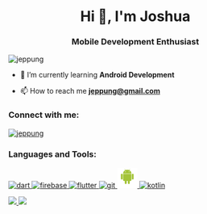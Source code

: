 <h1 align="center">Hi 👋, I'm Joshua</h1>
<h3 align="center">Mobile Development Enthusiast</h3>

<p align="left"> <img src="https://komarev.com/ghpvc/?username=jeppung&label=Profile%20views&color=0e75b6&style=flat" alt="jeppung" /> </p>

- 🌱 I’m currently learning **Android Development**

- 📫 How to reach me **jeppung@gmail.com**

<h3 align="left">Connect with me:</h3>
<p align="left">
<a href="https://linkedin.com/in/jeppung" target="blank"><img align="center" src="https://raw.githubusercontent.com/rahuldkjain/github-profile-readme-generator/master/src/images/icons/Social/linked-in-alt.svg" alt="jeppung" height="30" width="40" /></a>
</p>

<h3 align="left">Languages and Tools:</h3>
<p align="left"> <a href="https://dart.dev" target="_blank" rel="noreferrer"> <img src="https://www.vectorlogo.zone/logos/dartlang/dartlang-icon.svg" alt="dart" width="40" height="40"/> </a> <a href="https://firebase.google.com/" target="_blank" rel="noreferrer"> <img src="https://www.vectorlogo.zone/logos/firebase/firebase-icon.svg" alt="firebase" width="40" height="40"/> </a> <a href="https://flutter.dev" target="_blank" rel="noreferrer"> <img src="https://www.vectorlogo.zone/logos/flutterio/flutterio-icon.svg" alt="flutter" width="40" height="40"/> </a> <a href="https://git-scm.com/" target="_blank" rel="noreferrer"> <img src="https://www.vectorlogo.zone/logos/git-scm/git-scm-icon.svg" alt="git" width="40" height="40"/> <a href="https://developer.android.com" target="_blank" rel="noreferrer"> <img src="https://raw.githubusercontent.com/devicons/devicon/master/icons/android/android-original-wordmark.svg" alt="android" width="40" height="40"/> </a> </a> <a href="https://kotlinlang.org" target="_blank" rel="noreferrer"> <img src="https://www.vectorlogo.zone/logos/kotlinlang/kotlinlang-icon.svg" alt="kotlin" width="40" height="40"/> </a></p>
<p align="left">
<a href="https://github.com/jeppung">
  <img height="180em" src="https://github-readme-stats-eight-theta.vercel.app/api?username=jeppung&show_icons=true&theme=algolia&include_all_commits=true&count_private=true"/>
  <img height="180em" src="https://github-readme-stats-eight-theta.vercel.app/api/top-langs/?username=jeppung&layout=compact&langs_count=8&theme=algolia"/>
</a>
</p>




